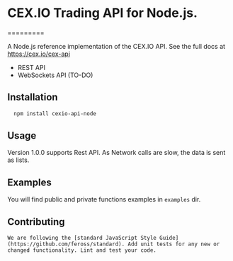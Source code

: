 # CEX.IO Trading API for Node.js.
=========

A Node.js reference implementation of the CEX.IO API. See the full docs at <https://cex.io/cex-api>

* REST API
* WebSockets API (TO-DO)

## Installation
```bash
  npm install cexio-api-node
```

## Usage

Version 1.0.0 supports Rest API. As Network calls are slow, the data is sent as lists.

## Examples

You will find public and private functions examples in `examples` dir.

## Contributing

`We are following the [standard JavaScript Style Guide](https://github.com/feross/standard).
Add unit tests for any new or changed functionality. Lint and test your code.`
